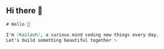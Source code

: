 ## Hi there 👋

```markdown
# Hello 🌸

I'm [Kailash], a curious mind coding new things every day.  
Let's build something beautiful together ✨
```
